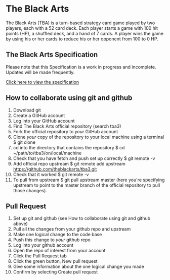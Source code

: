 # The Black Arts

The Black Arts (TBA) is a turn-based strategy card game played by two players, each with a 52 card deck. Each player starts a game with 100 hit points (HP), a shuffled deck, and a hand of 7 cards. A player wins the game by using his or her cards to reduce his or her opponent from 100 to 0 HP.

## The Black Arts Specification
Please note that this Specification is a work in progress and incomplete. Updates will be made frequently.

[Click here to view the specification](https://docs.google.com/document/d/1I8qmWIa8b9jKjzwYstWFG5m0pXAK5NyCk16oVsQCEtk/edit?usp=sharing)

## How to collaborate using git and github

1. Download git
2. Create a GitHub account
3. Log into your GitHub account
4. Find The Black Arts official repository (search tba3)
5. Fork the official repository to *your* GitHub account
6. Clone *your* copy of the repository to your local machine using a terminal
   $ git clone <url>
7. cd into the directory that contains the repository
   $ cd ~/path/to/tba3/on/local/machine
8. Check that you have fetch and push set up correctly
   $ git remote -v
9. Add official repo upstream
   $ git remote add upstream https://github.com/theblackarts/tba3.git
10. Check that it worked
    $ git remote -v
11. To pull from upstream
    $ git pull upstream master
    (here you're specifying upstream to point to the master branch of the official repository to pull those changes).

## Pull Request

1. Set up git and github (see How to collaborate using git and github above)
2. Pull all the changes from your github repo and upstream
3. Make one logical change to the code base
4. Push this change to *your* github repo
5. Log into your github account
6. Open the repo of interest from your account
7. Click the Pull Request tab
8. Click the green button, New pull request
9. Give some information about the one logical change you made
10. Confirm by selecting Create pull request

